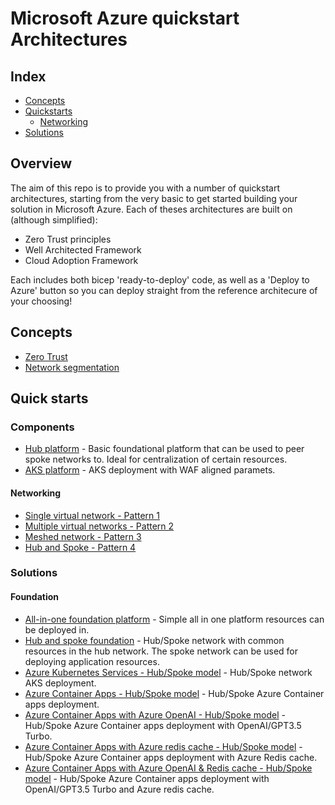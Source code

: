 # Microsoft Azure quickstart Architectures
## Index
* [Concepts](#concepts)
* [Quickstarts](#quick-starts)
    * [Networking](#networking)
* [Solutions](#solutions)

## Overview
The aim of this repo is to provide you with a number of quickstart architectures, starting from the very basic to get started building your solution in Microsoft Azure. Each of theses architectures are built on (although simplified): 

- Zero Trust principles
- Well Architected Framework
- Cloud Adoption Framework

Each includes both bicep 'ready-to-deploy' code, as well as a 'Deploy to Azure' button so you can deploy straight from the reference architecure of your choosing!

## Concepts
* [Zero Trust](/concepts/zerotrust.md)
* [Network segmentation](/concepts/networksegmentation.md)

## Quick starts
### Components
* [Hub platform](/components/hubplatform.md) - Basic foundational platform that can be used to peer spoke networks to. Ideal for centralization of certain resources.
* [AKS platform](/components/diagrams/comp_aks.vsdx) - AKS deployment with WAF aligned paramets.

#### Networking
* [Single virtual network - Pattern 1](/concepts/networksegmentation.md)
* [Multiple virtual networks - Pattern 2](/concepts/networksegmentation.md)
* [Meshed network - Pattern 3](/concepts/networksegmentation.md)
* [Hub and Spoke - Pattern 4](/concepts/networksegmentation.md)

### Solutions
#### Foundation
* [All-in-one foundation platform](/Solutions/Foundation/foundation.md) - Simple all in one platform resources can be deployed in.
* [Hub and spoke foundation](/Solutions/Foundation_hub_spoke/foundation.md) - Hub/Spoke network with common resources in the hub network. The spoke network can be used for deploying application resources.
* [Azure Kubernetes Services - Hub/Spoke model](/Solutions/aks_hub_spoke/aks_hub_spoke.md) - Hub/Spoke network AKS deployment.
* [Azure Container Apps - Hub/Spoke model](/Solutions/aca_hub_spoke/aca_hub_spoke.md) - Hub/Spoke Azure Container apps deployment.
* [Azure Container Apps with Azure OpenAI - Hub/Spoke model](/Solutions/aca_hub_spoke_OpenAI/aca_hub_spoke_openai.md) - Hub/Spoke Azure Container apps deployment with OpenAI/GPT3.5 Turbo.
* [Azure Container Apps with Azure redis cache - Hub/Spoke model](/Solutions/aca_hub_spoke_OpenAI/aca_hub_spoke_redis.md) - Hub/Spoke Azure Container apps deployment with Azure Redis cache.
* [Azure Container Apps with Azure OpenAI & Redis cache - Hub/Spoke model](/Solutions/aca_hub_spoke_OpenAI/aca_hub_spoke_openai.md) - Hub/Spoke Azure Container apps deployment with OpenAI/GPT3.5 Turbo and Azure redis cache.